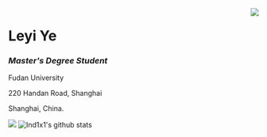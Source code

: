 <img align="right" src="https://count.getloli.com/get/@:Ind1x1?theme=rule34">

# Leyi Ye

### *Master's Degree Student*

Fudan University

220 Handan Road, Shanghai

Shanghai, China.

[![](https://activity-graph.herokuapp.com/graph?username=Ind1x1&theme=dracula)](https://github.com/ashutosh00710/github-readme-activity-graph)
![Ind1x1's github stats](https://github-readme-stats.vercel.app/api?username=Ind1x1&show_icons=true&theme=vue)
